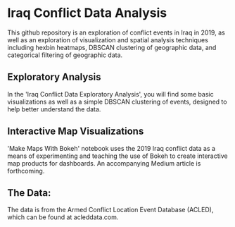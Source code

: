 # Iraq Conflict Data Analysis
This github repository is an exploration of conflict events in Iraq in 2019, as well as an exploration of visualization and spatial analysis techniques including hexbin heatmaps, DBSCAN clustering of geographic data, and categorical filtering of geographic data.

## Exploratory Analysis
In the 'Iraq Conflict Data Exploratory Analysis', you will find some basic visualizations as well as a simple DBSCAN clustering of events, designed to help better understand the data. 

## Interactive Map Visualizations
'Make Maps With Bokeh' notebook uses the 2019 Iraq conflict data as a means of experimenting and teaching the use of Bokeh to create interactive map products for dashboards. An accompanying Medium article is forthcoming. 

## The Data:
The data is from the Armed Conflict Location Event Database (ACLED), which can be found at acleddata.com. 
